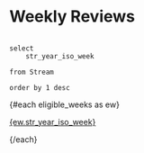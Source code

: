 # Weekly Reviews

```eligible_weeks

select 
    str_year_iso_week

from Stream

order by 1 desc
```

{#each eligible_weeks as ew}
    
[{ew.str_year_iso_week}](/weekly-review/{ew.str_year_iso_week})

{/each}